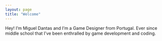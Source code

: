 ```yaml
---
layout: page
title: "Welcome"
---
```


Hey! I’m Miguel Dantas and I’m a Game Designer from Portugal. Ever since middle school that I’ve been enthralled by game development and coding.
